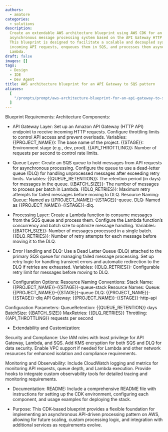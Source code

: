 ```yaml
---
authors:
  - amatore
categories:
  - solutions
description:
  Create an extendable AWS architecture blueprint using AWS CDK for an
  asynchronous message processing system based on the API Gateway HTTP to SQS pattern.
  This blueprint is designed to facilitate a scalable and decoupled system that handles
  incoming API requests, enqueues them in SQS, and processes them asynchronously with
  Lambda.
draft: false
images: []
tags:
  - Design
  - IDE
  - Dev Agent
title: AWS architecture blueprint for an API Gateway to SQS pattern
aliases:
  [
    "/prompts/prompt/aws-architecture-blueprint-for-an-api-gateway-to-sqs-pattern-8e823250",
  ]
---
```


Blueprint Requirements:
Architecture Components:

- API Gateway Layer:
  Set up an Amazon API Gateway (HTTP API) endpoint to receive incoming HTTP requests.
  Configure throttling limits to control API access and prevent overloads.
  Variables:
  {{PROJECT_NAME}}: The base name of the project.
  {{STAGE}}: Environment stage (e.g., dev, prod).
  {{API_THROTTLING}}: Number of requests per second to control rate limits.

- Queue Layer:
  Create an SQS queue to hold messages from API requests for asynchronous processing.
  Configure the queue to use a dead-letter queue (DLQ) for handling unprocessed messages after exceeding retry limits.
  Variables:
  {{QUEUE_RETENTION}}: The retention period (in days) for messages in the queue.
  {{BATCH_SIZE}}: The number of messages to process per batch in Lambda.
  {{DLQ_RETRIES}}: Maximum retry attempts for failed messages before moving to DLQ.
  Resource Naming:
  Queue: Named as {{PROJECT_NAME}}-{{STAGE}}-queue.
  DLQ: Named as {{PROJECT_NAME}}-{{STAGE}}-dlq.

- Processing Layer:
  Create a Lambda function to consume messages from the SQS queue and process them.
  Configure the Lambda function’s concurrency and batch size to optimize message handling.
  Variables:
  {{BATCH_SIZE}}: Number of messages processed in a single batch.
  {{DLQ_RETRIES}}: Number of retry attempts for each message before moving it to the DLQ.

- Error Handling and DLQ:
  Use a Dead Letter Queue (DLQ) attached to the primary SQS queue for managing failed message processing.
  Set up retry logic for handling transient errors and automatic redirection to the DLQ if retries are exhausted.
  Variables:
  {{DLQ_RETRIES}}: Configurable retry limit for messages before moving to DLQ.

- Configuration Options:
  Resource Naming Conventions:
  Stack Name: {{PROJECT_NAME}}-{{STAGE}}-queue-stack
  Resource Names:
  Queue: {{PROJECT_NAME}}-{{STAGE}}-queue
  DLQ: {{PROJECT_NAME}}-{{STAGE}}-dlq
  API Gateway: {{PROJECT_NAME}}-{{STAGE}}-http-api

Configuration Parameters:
QueueRetention: {{QUEUE_RETENTION}} days
BatchSize: {{BATCH_SIZE}}
MaxRetries: {{DLQ_RETRIES}}
Throttling: {{API_THROTTLING}} requests per second

- Extendability and Customization:

Security and Compliance:
Use IAM roles with least privilege for API Gateway, Lambda, and SQS.
Add KMS encryption for both SQS and DLQ for data security.
Enable VPC support if needed for Lambda and other network resources for enhanced isolation and compliance requirements.

Monitoring and Observability:
Include CloudWatch logging and metrics for monitoring API requests, queue depth, and Lambda execution.
Provide hooks to integrate custom observability tools for detailed tracing and monitoring requirements.

- Documentation:
  README:
  Include a comprehensive README file with instructions for setting up the CDK environment, configuring each component, and usage examples for deploying the stack.

- Purpose:
  This CDK-based blueprint provides a flexible foundation for implementing an asynchronous API-driven processing pattern on AWS, allowing for future scaling, custom processing logic, and integration with additional services as requirements evolve.

